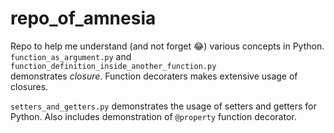 # repo_of_amnesia
Repo to help me understand (and not forget :joy:) various concepts in Python.
```function_as_argument.py``` and  
```function_definition_inside_another_function.py```  
demonstrates *closure*.  Function decoraters makes extensive usage of closures.  

```setters_and_getters.py``` demonstrates the usage of setters and getters for Python.  Also includes demonstration of ```@property``` function decorator.
